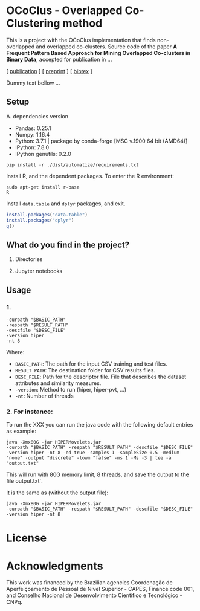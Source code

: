 # OCoClus - Overlapped Co-Clustering method

This is a project with the OCoClus implementation that finds non-overlapped and overlapped co-clusters.
Source code of the paper **A Frequent Pattern Based Approach for Mining Overlapped Co-clusters in Binary Data**, accepted for publication in ...

\[ [publication](https://#) ] \[ [preprint](./reference/preprint.pdf) ] \[ [bibtex](./reference/bibliography.bib) ]

Dummy text bellow ...

## Setup
A. dependencies version
  - Pandas: 0.25.1
  - Numpy: 1.16.4
  - Python: 3.7.1 | package by conda-forge [MSC v.1900 64 bit (AMD64)]
  - IPython: 7.8.0
  - IPython genutils: 0.2.0

```Shell
pip install -r ./dist/automatize/requirements.txt
```

Install R, and the dependent packages. To enter the R environment:

```Shell
sudo apt-get install r-base
R
```

Install `data.table` and `dplyr` packages, and exit.

```R
install.packages("data.table")
install.packages("dplyr")
q()
```

## What do you find in the project?
1. Directories

2. Jupyter notebooks

## Usage

### 1. 

```Shell
-curpath "$BASIC_PATH" 
-respath "$RESULT_PATH" 
-descfile "$DESC_FILE"  
-version hiper
-nt 8
```


Where:
- `BASIC_PATH`: The path for the input CSV training and test files.
- `RESULT_PATH`: The destination folder for CSV results files.
- `DESC_FILE`: Path for the descriptor file. File that describes the dataset attributes and similarity measures.
- `-version`: Method to run (hiper, hiper-pvt, ...)
- `-nt`: Number of threads

    
### 2. For instance:

To run the XXX you can run the java code with the following default entries as example:


```Shell
java -Xmx80G -jar HIPERMovelets.jar 
-curpath "$BASIC_PATH" -respath "$RESULT_PATH" -descfile "$DESC_FILE" 
-version hiper -nt 8 -ed true -samples 1 -sampleSize 0.5 -medium "none" -output "discrete" -lowm "false" -ms 1 -Ms -3 | tee -a "output.txt"
```


This will run with 80G memory limit, 8 threads, and save the output to the file output.txt`. 

It is the same as (without the output file):


```Shell
java -Xmx80G -jar HIPERMovelets.jar 
-curpath "$BASIC_PATH" -respath "$RESULT_PATH" -descfile "$DESC_FILE" 
-version hiper -nt 8
```

# License


# Acknowledgments
This work was financed  by the Brazilian agencies Coordenação de Aperfeiçoamento de Pessoal de Nivel Superior - CAPES, Finance code 001, and Conselho Nacional de Desenvolvimento Científico e Tecnológico - CNPq.
